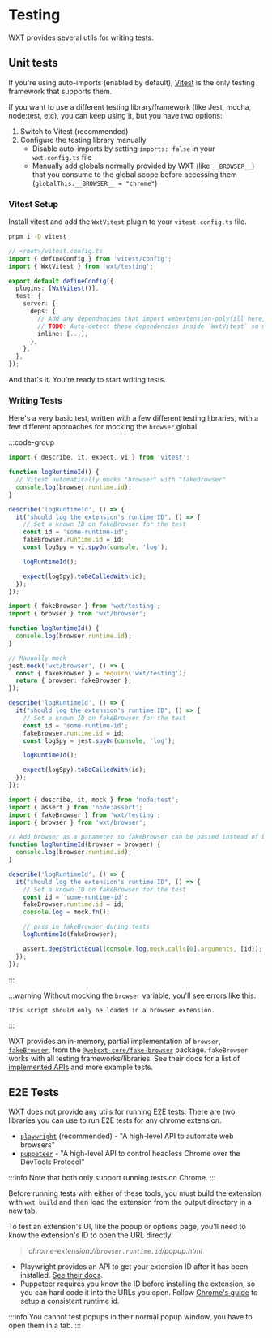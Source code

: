 # Testing

WXT provides several utils for writing tests.

## Unit tests

If you're using auto-imports (enabled by default), [Vitest](https://vitest.dev/) is the only testing framework that supports them.

If you want to use a different testing library/framework (like Jest, mocha, node:test, etc), you can keep using it, but you have two options:

1. Switch to Vitest (recommended)
2. Configure the testing library manually
   - Disable auto-imports by setting `imports: false` in your `wxt.config.ts` file
   - Manually add globals normally provided by WXT (like `__BROWSER__`) that you consume to the global scope before accessing them (`globalThis.__BROWSER__ = "chrome"`)

### Vitest Setup

Install vitest and add the `WxtVitest` plugin to your `vitest.config.ts` file.

```sh
pnpm i -D vitest
```

```ts
// <root>/vitest.config.ts
import { defineConfig } from 'vitest/config';
import { WxtVitest } from 'wxt/testing';

export default defineConfig({
  plugins: [WxtVitest()],
  test: {
    server: {
      deps: {
        // Add any dependencies that import webextension-polyfill here, otherwise tests will attempt to import the real polyfill, breaking the
        // TODO: Auto-detect these dependencies inside `WxtVitest` so maintaining this list manually isn't necessary
        inline: [...],
      },
    },
  },
});
```

And that's it. You're ready to start writing tests.

### Writing Tests

Here's a very basic test, written with a few different testing libraries, with a few different approaches for mocking the `browser` global.

:::code-group

```ts [Vitest]
import { describe, it, expect, vi } from 'vitest';

function logRuntimeId() {
  // Vitest automatically mocks "browser" with "fakeBrowser"
  console.log(browser.runtime.id);
}

describe('logRuntimeId', () => {
  it("should log the extension's runtime ID", () => {
    // Set a known ID on fakeBrowser for the test
    const id = 'some-runtime-id';
    fakeBrowser.runtime.id = id;
    const logSpy = vi.spyOn(console, 'log');

    logRuntimeId();

    expect(logSpy).toBeCalledWith(id);
  });
});
```

```ts [Jest - Manual Mock]
import { fakeBrowser } from 'wxt/testing';
import { browser } from 'wxt/browser';

function logRuntimeId() {
  console.log(browser.runtime.id);
}

// Manually mock
jest.mock('wxt/browser', () => {
  const { fakeBrowser } = require('wxt/testing');
  return { browser: fakeBrowser };
});

describe('logRuntimeId', () => {
  it("should log the extension's runtime ID", () => {
    // Set a known ID on fakeBrowser for the test
    const id = 'some-runtime-id';
    fakeBrowser.runtime.id = id;
    const logSpy = jest.spyOn(console, 'log');

    logRuntimeId();

    expect(logSpy).toBeCalledWith(id);
  });
});
```

```ts [node:test - Parameterized]
import { describe, it, mock } from 'node:test';
import { assert } from 'node:assert';
import { fakeBrowser } from 'wxt/testing';
import { browser } from 'wxt/browser';

// Add browser as a parameter so fakeBrowser can be passed instead of browser
function logRuntimeId(browser = browser) {
  console.log(browser.runtime.id);
}

describe('logRuntimeId', () => {
  it("should log the extension's runtime ID", () => {
    // Set a known ID on fakeBrowser for the test
    const id = 'some-runtime-id';
    fakeBrowser.runtime.id = id;
    console.log = mock.fn();

    // pass in fakeBrowser during tests
    logRuntimeId(fakeBrowser);

    assert.deepStrictEqual(console.log.mock.calls[0].arguments, [id]);
  });
});
```

:::

:::warning
Without mocking the `browser` variable, you'll see errors like this:

```
This script should only be loaded in a browser extension.
```

:::

WXT provides an in-memory, partial implementation of `browser`, [`fakeBrowser`](/api/wxt/testing/variables/fakeBrowser), from the [`@webext-core/fake-browser`](https://webext-core.aklinker1.io/guide/fake-browser/) package. `fakeBrowser` works with all testing frameworks/libraries. See their docs for a list of [implemented APIs](https://webext-core.aklinker1.io/guide/fake-browser/implemented-apis.html) and more example tests.

## E2E Tests

WXT does not provide any utils for running E2E tests. There are two libraries you can use to run E2E tests for any chrome extension.

- [`playwright`](https://playwright.dev/docs/chrome-extensions) (recommended) - "A high-level API to automate web browsers"
- [`puppeteer`](https://pptr.dev/guides/chrome-extensions) - "A high-level API to control headless Chrome over the DevTools Protocol"

:::info
Note that both only support running tests on Chrome.
:::

Before running tests with either of these tools, you must build the extension with `wxt build` and then load the extension from the output directory in a new tab.

To test an extension's UI, like the popup or options page, you'll need to know the extension's ID to open the URL directly.

> _chrome-extension://`browser.runtime.id`/popup.html_

- Playwright provides an API to get your extension ID after it has been installed. [See their docs](https://playwright.dev/docs/chrome-extensions#testing).
- Puppeteer requires you know the ID before installing the extension, so you can hard code it into the URLs you open. Follow [Chrome's guide](https://developer.chrome.com/docs/extensions/mv3/manifest/key/) to setup a consistent runtime id.

:::info
You cannot test popups in their normal popup window, you have to open them in a tab.
:::
